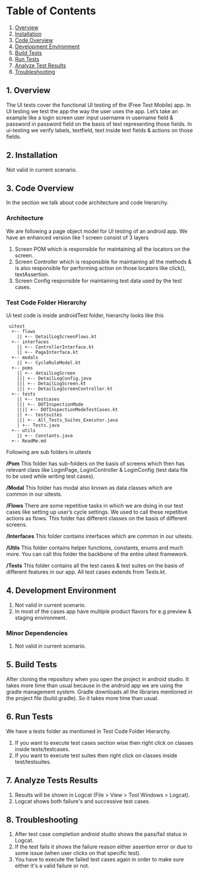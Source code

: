 # Table of Contents
1. [Overview](#1-overview)
2. [Installation](#2-installation)
3. [Code Overview](#3-code-overview)
4. [Development Environment](#4-development-environment)
5. [Build Tests](#5-build-tests)
6. [Run Tests](#6-run-tests)
7. [Analyze Test Results](#7-analyze-tests-results)
8. [Troubleshooting](#8-troubleshooting)

## 1. Overview
The UI tests cover the functional UI testing of the (Free Test Mobile) app. In UI testing we test the app the way the user uses the app. Let’s take an example like a login screen user input username in
username field & password in password field on the basis of text representing those fields. In ui-testing we verify labels, textfield, text inside text fields & actions on those fields.

## 2. Installation
Not valid in current scenario.

## 3. Code Overview
In the section we talk about code architecture and code hierarchy.

### Architecture
We are following a page object model for UI testing of an android app. We have an enhanced version like 1 screen consist of 3 layers
1. Screen POM which is responsible for maintaining all the locators on the screen.
2. Screen Controller which is responsible for maintaining all the methods & is also responsible for performing action on those locators like click(), textAssertion.
3. Screen Config responsible for maintaining test data used by the test cases.

### Test Code Folder Hierarchy
Ui test code is inside androidTest folder, hierarchy looks like this

     uitest
      +-- flows
        || +-- DetailLogScreenFlows.kt 
      +-- interfaces
        || +-- ControllerInterface.kt
        || +-- PageInterface.kt
      +-- modals            
        || +-- CycleRuleModel.kt
      +-- poms
        || +-- detailLogScreen
        ||| +-- DetailLogConfig.java
        ||| +-- DetailLogScreen.kt
        ||| +-- DetailLogScreenController.kt   
      +-- tests
        || +-- testcases
        ||| +-- DOTInspectionMode
        |||| +-- DOTInspectionModeTestCases.kt      
        || +-- testsuites
        ||| +-- All_Tests_Suites_Executor.java
        | +-- Tests.java
      +-- utils
        || +-- Constants.java       
      +-- ReadMe.md

Following are sub folders in uitests

**/Pom**
This folder has sub-folders on the basis of screens which then has relevant class like LoginPage, LoginController & LoginConfig (test data file to be used while writing test cases).

**/Modal**
This folder has modal also known as data classes which are common in our uitests.

**/Flows**
There are some repetitive tasks in which we are doing in our test cases like setting up user’s cycle settings.
We used to call these repetitive actions as flows. This folder has different classes on the basis of different  screens.

**/Interfaces**
This folder contains interfaces which are common in our uitests.

**/Utils**
This folder contains helper functions, constants, enums and much more. You can call this folder the backbone of the entire uitest framework.

**/Tests**
This folder contains all the test cases & test suites on the basis of different features in our app. All test cases extends from Tests.kt.

## 4. Development Environment
1. Not valid in current scenario.
2. In most of the cases app have multiple product flavors for e.g preview & staging environment.

### Minor Dependencies
1. Not valid in current scenario.

## 5. Build Tests
After cloning the repository when you open the project in android studio. It takes more time than usual because in the android app we are using the gradle management system. Gradle downloads all the libraries mentioned in the project file (build.gradle). So it takes more time than usual.

## 6. Run Tests
We have a tests folder as mentioned in Test Code Folder Hierarchy.
1. If you want to execute test cases section wise then right click on classes inside tests/testcases.
2. If you want to execute test suites then right click on classes inside test/testsuites.

## 7. Analyze Tests Results
1. Results will be shown in Logcat (File > View > Tool Windows > Logcat).
2. Logcat shows both failure's and successive test cases.

## 8. Troubleshooting
1. After test case completion android studio shows  the pass/fail status in Logcat.
2. If the test fails it shows the failure reason either assertion error or due to some issue (when user clicks on that specific test).
3. You have to execute the failed test cases again in order to make sure either it's a valid failure or not.